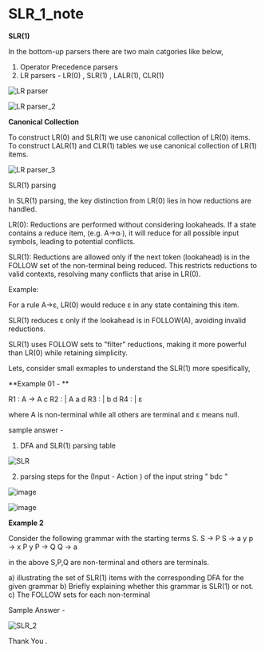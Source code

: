 # SLR_1_note
**SLR(1)**

In the bottom-up parsers there are two main catgories like below,

1) Operator Precedence parsers
2) LR parsers - LR(0) , SLR(1) , LALR(1), CLR(1)

![LR parser](https://github.com/user-attachments/assets/02210858-1aa5-4561-8696-ba5bf90941f8)

![LR parser_2](https://github.com/user-attachments/assets/93ce6c08-c7ef-4fa7-b55c-9c556356c51f)

**Canonical Collection** 

To construct LR(0) and SLR(1) we use canonical collection of LR(0) items.
To construct LALR(1) and CLR(1) tables we use canonical collection of LR(1) items.

![LR parser_3](https://github.com/user-attachments/assets/3d785efc-7109-4661-869c-ccd72e57e11b)

SLR(1) parsing 

In SLR(1) parsing, the key distinction from LR(0) lies in how reductions are handled.

LR(0): Reductions are performed without considering lookaheads. If a state contains a reduce item,
(e.g. A→α∙), it will reduce for all possible input symbols, leading to potential conflicts.

SLR(1): Reductions are allowed only if the next token (lookahead) is in the FOLLOW set of the non-terminal being reduced. 
This restricts reductions to valid contexts, resolving many conflicts that arise in LR(0).

Example:

For a rule A→ε, LR(0) would reduce ε in any state containing this item.

SLR(1) reduces ε only if the lookahead is in  FOLLOW(A), avoiding invalid reductions.

SLR(1) uses FOLLOW sets to "filter" reductions, making it more powerful than LR(0) while retaining simplicity.

Lets, consider small exmaples to understand the SLR(1) more spesifically,

**Example 01 - **

R1 : A  → A c
R2 :    | A a d 
R3 :    | b d 
R4 :    |  ε

where A is non-terminal while all others are terminal and ε means null.


sample answer  -
1) DFA and SLR(1) parsing table

![SLR](https://github.com/user-attachments/assets/8c708a71-1bd9-456e-9f39-0463ad5c714b) 

2) parsing steps for the (Input - Action ) of the input string " bdc " 


![image](https://github.com/user-attachments/assets/18baf0ad-9d55-46df-a130-4a10581db102)

![image](https://github.com/user-attachments/assets/00e1b5a5-15a6-441f-aa4b-1e787f3b80ca)


**Example 2**

Consider the following grammar with the starting terms S. 
S → P 
S → a y 
p → x P y
P → Q 
Q → a 

in the above S,P,Q are non-terminal and others are terminals.

a) illustrating  the set of  SLR(1) items with the corresponding DFA for the given grammar 
b)  Briefly explaining whether this grammar is SLR(1) or not.
c)  The FOLLOW sets for each non-terminal

Sample Answer  -


![SLR_2](https://github.com/user-attachments/assets/959345c5-761b-425f-822e-0bd6f5069d7c)

Thank You . 
